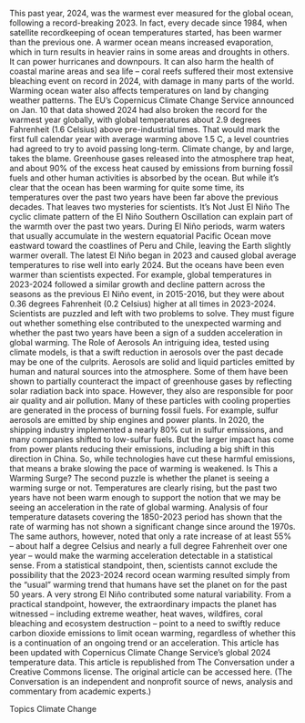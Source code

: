 This past year, 2024, was the warmest ever measured for the global ocean, following a record-breaking 2023. In fact, every decade since 1984, when satellite recordkeeping of ocean temperatures started, has been warmer than the previous one.
A warmer ocean means increased evaporation, which in turn results in heavier rains in some areas and droughts in others. It can power hurricanes and downpours. It can also harm the health of coastal marine areas and sea life – coral reefs suffered their most extensive bleaching event on record in 2024, with damage in many parts of the world.
Warming ocean water also affects temperatures on land by changing weather patterns. The EU’s Copernicus Climate Change Service announced on Jan. 10 that data showed 2024 had also broken the record for the warmest year globally, with global temperatures about 2.9 degrees Fahrenheit (1.6 Celsius) above pre-industrial times. That would mark the first full calendar year with average warming above 1.5 C, a level countries had agreed to try to avoid passing long-term.
Climate change, by and large, takes the blame. Greenhouse gases released into the atmosphere trap heat, and about 90% of the excess heat caused by emissions from burning fossil fuels and other human activities is absorbed by the ocean.
But while it’s clear that the ocean has been warming for quite some time, its temperatures over the past two years have been far above the previous decades. That leaves two mysteries for scientists.
It’s Not Just El Niño
The cyclic climate pattern of the El Niño Southern Oscillation can explain part of the warmth over the past two years.
During El Niño periods, warm waters that usually accumulate in the western equatorial Pacific Ocean move eastward toward the coastlines of Peru and Chile, leaving the Earth slightly warmer overall. The latest El Niño began in 2023 and caused global average temperatures to rise well into early 2024.
But the oceans have been even warmer than scientists expected. For example, global temperatures in 2023-2024 followed a similar growth and decline pattern across the seasons as the previous El Niño event, in 2015-2016, but they were about 0.36 degrees Fahrenheit (0.2 Celsius) higher at all times in 2023-2024.
Scientists are puzzled and left with two problems to solve. They must figure out whether something else contributed to the unexpected warming and whether the past two years have been a sign of a sudden acceleration in global warming.
The Role of Aerosols
An intriguing idea, tested using climate models, is that a swift reduction in aerosols over the past decade may be one of the culprits.
Aerosols are solid and liquid particles emitted by human and natural sources into the atmosphere. Some of them have been shown to partially counteract the impact of greenhouse gases by reflecting solar radiation back into space. However, they also are responsible for poor air quality and air pollution.
Many of these particles with cooling properties are generated in the process of burning fossil fuels. For example, sulfur aerosols are emitted by ship engines and power plants. In 2020, the shipping industry implemented a nearly 80% cut in sulfur emissions, and many companies shifted to low-sulfur fuels. But the larger impact has come from power plants reducing their emissions, including a big shift in this direction in China. So, while technologies have cut these harmful emissions, that means a brake slowing the pace of warming is weakened.
Is This a Warming Surge?
The second puzzle is whether the planet is seeing a warming surge or not.
Temperatures are clearly rising, but the past two years have not been warm enough to support the notion that we may be seeing an acceleration in the rate of global warming.
Analysis of four temperature datasets covering the 1850-2023 period has shown that the rate of warming has not shown a significant change since around the 1970s. The same authors, however, noted that only a rate increase of at least 55% – about half a degree Celsius and nearly a full degree Fahrenheit over one year – would make the warming acceleration detectable in a statistical sense.
From a statistical standpoint, then, scientists cannot exclude the possibility that the 2023-2024 record ocean warming resulted simply from the “usual” warming trend that humans have set the planet on for the past 50 years. A very strong El Niño contributed some natural variability.
From a practical standpoint, however, the extraordinary impacts the planet has witnessed – including extreme weather, heat waves, wildfires, coral bleaching and ecosystem destruction – point to a need to swiftly reduce carbon dioxide emissions to limit ocean warming, regardless of whether this is a continuation of an ongoing trend or an acceleration.
This article has been updated with Copernicus Climate Change Service’s global 2024 temperature data.
This article is republished from The Conversation under a Creative Commons license. The original article can be accessed here.
(The Conversation is an independent and nonprofit source of news, analysis and commentary from academic experts.)

Topics
Climate Change
